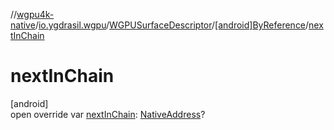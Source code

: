 //[wgpu4k-native](../../../../index.md)/[io.ygdrasil.wgpu](../../index.md)/[WGPUSurfaceDescriptor](../index.md)/[[android]ByReference](index.md)/[nextInChain](next-in-chain.md)

# nextInChain

[android]\
open override var [nextInChain](next-in-chain.md): [NativeAddress](../../../ffi/-native-address/index.md)?